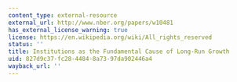```yaml
---
content_type: external-resource
external_url: http://www.nber.org/papers/w10481
has_external_license_warning: true
license: https://en.wikipedia.org/wiki/All_rights_reserved
status: ''
title: Institutions as the Fundamental Cause of Long-Run Growth
uid: 827d9c37-fc28-4484-8a73-97da902446a4
wayback_url: ''
---
```

